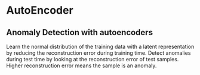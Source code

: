 # AutoEncoder

## Anomaly Detection with autoencoders

Learn the normal distribution of the training data with a latent representation by reducing the reconstruction error during training time. Detect anomalies during test time by looking at the reconstruction error of test samples. Higher reconstruction error means the sample is an anomaly.